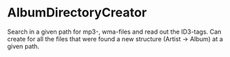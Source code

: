 # AlbumDirectoryCreator
Search in a given path for mp3-, wma-files and read out the ID3-tags.
Can create for all the files that were found a new structure (Artist -> Album) at a given path.
